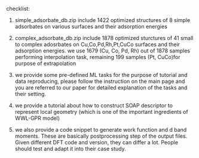 checklist:
1. simple_adsorbate_db.zip
include 1422 optimized structures of 8 simple adsorbates on various surfaces and their adsorption energies 

2. complex_adsorbate_db.zip
include 1878 optimized sturctures of 41 small to complex adosrbates on Cu,Co,Pd,Rh,Pt,CuCo surfaces and their adsorption energies.
we use 1679 (Cu, Co, Pd, Rh) out of 1878 samples performing interpolation task, remaining 199 samples (Pt, CuCo)for purpose of extrapolation

3. we provide some pre-defined ML tasks for the purpose of tutorial and data reproducing, please follow the instruction on the main page and
you are referred to our paper for detailed explanation of the tasks and their setting.

4. we provide a tutorial about how to construct SOAP descriptor to represent local geometry (which is one of the important ingredients of WWL-GPR model)

5. we also provide a code snippet to generate work function and d band moments. These are basically postprocessing step of the output files. Given different DFT code and version, they can differ a lot. People should test and adapt it into their case study.  
